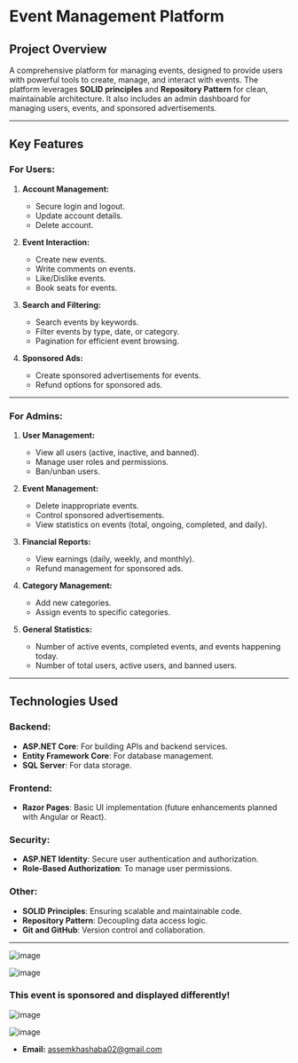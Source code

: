 # Event Management Platform

## Project Overview
A comprehensive platform for managing events, designed to provide users with powerful tools to create, manage, and interact with events. The platform leverages **SOLID principles** and **Repository Pattern** for clean, maintainable architecture. It also includes an admin dashboard for managing users, events, and sponsored advertisements.

---

## Key Features

### For Users:
1. **Account Management:**
   - Secure login and logout.
   - Update account details.
   - Delete account.

2. **Event Interaction:**
   - Create new events.
   - Write comments on events.
   - Like/Dislike events.
   - Book seats for events.

3. **Search and Filtering:**
   - Search events by keywords.
   - Filter events by type, date, or category.
   - Pagination for efficient event browsing.

4. **Sponsored Ads:**
   - Create sponsored advertisements for events.
   - Refund options for sponsored ads.

---

### For Admins:
1. **User Management:**
   - View all users (active, inactive, and banned).
   - Manage user roles and permissions.
   - Ban/unban users.

2. **Event Management:**
   - Delete inappropriate events.
   - Control sponsored advertisements.
   - View statistics on events (total, ongoing, completed, and daily).

3. **Financial Reports:**
   - View earnings (daily, weekly, and monthly).
   - Refund management for sponsored ads.

4. **Category Management:**
   - Add new categories.
   - Assign events to specific categories.

5. **General Statistics:**
   - Number of active events, completed events, and events happening today.
   - Number of total users, active users, and banned users.

---

## Technologies Used

### Backend:
- **ASP.NET Core**: For building APIs and backend services.
- **Entity Framework Core**: For database management.
- **SQL Server**: For data storage.

### Frontend:
- **Razor Pages**: Basic UI implementation (future enhancements planned with Angular or React).

### Security:
- **ASP.NET Identity**: Secure user authentication and authorization.
- **Role-Based Authorization**: To manage user permissions.

### Other:
- **SOLID Principles**: Ensuring scalable and maintainable code.
- **Repository Pattern**: Decoupling data access logic.
- **Git and GitHub**: Version control and collaboration.

---
![image](https://github.com/user-attachments/assets/782af407-2b90-4ffa-8ff4-6472b4fc985e)

![image](https://github.com/user-attachments/assets/ddd64f22-e0eb-4299-bc4f-fbec5ef44026)

### This event is sponsored and displayed differently!

![image](https://github.com/user-attachments/assets/b7fae3b4-ea59-4785-b3a0-e5478f1e9924)

![image](https://github.com/user-attachments/assets/e70d4e7a-b71e-4b96-960b-828275f2237a)

- **Email:** assemkhashaba02@gmail.com


